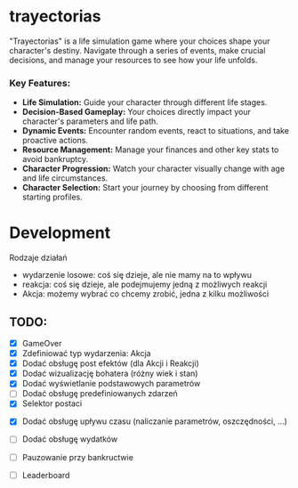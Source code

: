 # trayectorias

"Trayectorias" is a life simulation game where your choices shape your character's destiny. Navigate through a series of events, make crucial decisions, and manage your resources to see how your life unfolds.

### Key Features:
- **Life Simulation:** Guide your character through different life stages.
- **Decision-Based Gameplay:** Your choices directly impact your character's parameters and life path.
- **Dynamic Events:** Encounter random events, react to situations, and take proactive actions.
- **Resource Management:** Manage your finances and other key stats to avoid bankruptcy.
- **Character Progression:** Watch your character visually change with age and life circumstances.
- **Character Selection:** Start your journey by choosing from different starting profiles.



# Development

Rodzaje działań
- wydarzenie losowe: coś się dzieje, ale nie mamy na to wpływu
- reakcja: coś się dzieje, ale podejmujemy jedną z możliwych reakcji
- Akcja: możemy wybrać co chcemy zrobić, jedna z kilku możliwości

## TODO:
- [x] GameOver
- [x] Zdefiniować typ wydarzenia: Akcja
- [x] Dodać obsługę post efektów (dla Akcji i Reakcji)
- [x] Dodać wizualizację bohatera (różny wiek i stan)
- [x] Dodać wyświetlanie podstawowych parametrów
- [ ] Dodać obsługę predefiniowanych zdarzeń
- [x] Selektor postaci

<!-- - [ ] Dodać losowanie odpowiednich zdarzeń na podstawie parametrów użytkownika -->
- [x] Dodać obsługę upływu czasu (naliczanie parametrów, oszczędności, ...)
- [ ] Dodać obsługę wydatków
- [ ] Pauzowanie przy bankructwie

- [ ] Leaderboard